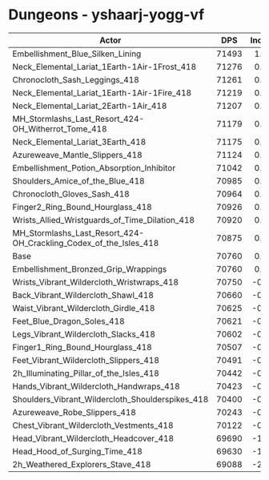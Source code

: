 # Dungeons - yshaarj-yogg-vf
| Actor | DPS | Increase |
|---|:---:|:---:|
|Embellishment_Blue_Silken_Lining|71493|1.04%|
|Neck_Elemental_Lariat_1Earth-1Air-1Frost_418|71276|0.73%|
|Chronocloth_Sash_Leggings_418|71261|0.71%|
|Neck_Elemental_Lariat_1Earth-1Air-1Fire_418|71219|0.65%|
|Neck_Elemental_Lariat_2Earth-1Air_418|71207|0.63%|
|MH_Stormlashs_Last_Resort_424-OH_Witherrot_Tome_418|71179|0.59%|
|Neck_Elemental_Lariat_3Earth_418|71175|0.59%|
|Azureweave_Mantle_Slippers_418|71124|0.51%|
|Embellishment_Potion_Absorption_Inhibitor|71042|0.40%|
|Shoulders_Amice_of_the_Blue_418|70985|0.32%|
|Chronocloth_Gloves_Sash_418|70964|0.29%|
|Finger2_Ring_Bound_Hourglass_418|70926|0.23%|
|Wrists_Allied_Wristguards_of_Time_Dilation_418|70920|0.23%|
|MH_Stormlashs_Last_Resort_424-OH_Crackling_Codex_of_the_Isles_418|70875|0.16%|
|Base|70760|0.00%|
|Embellishment_Bronzed_Grip_Wrappings|70760|0.00%|
|Wrists_Vibrant_Wildercloth_Wristwraps_418|70750|-0.01%|
|Back_Vibrant_Wildercloth_Shawl_418|70660|-0.14%|
|Waist_Vibrant_Wildercloth_Girdle_418|70625|-0.19%|
|Feet_Blue_Dragon_Soles_418|70621|-0.20%|
|Legs_Vibrant_Wildercloth_Slacks_418|70602|-0.22%|
|Finger1_Ring_Bound_Hourglass_418|70507|-0.36%|
|Feet_Vibrant_Wildercloth_Slippers_418|70491|-0.38%|
|2h_Illuminating_Pillar_of_the_Isles_418|70442|-0.45%|
|Hands_Vibrant_Wildercloth_Handwraps_418|70423|-0.48%|
|Shoulders_Vibrant_Wildercloth_Shoulderspikes_418|70400|-0.51%|
|Azureweave_Robe_Slippers_418|70243|-0.73%|
|Chest_Vibrant_Wildercloth_Vestments_418|70122|-0.90%|
|Head_Vibrant_Wildercloth_Headcover_418|69690|-1.51%|
|Head_Hood_of_Surging_Time_418|69630|-1.60%|
|2h_Weathered_Explorers_Stave_418|69088|-2.36%|
